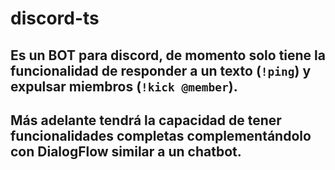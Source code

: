 # discord-ts

## Es un BOT para discord, de momento solo tiene la funcionalidad de responder a un texto (`!ping`) y expulsar miembros (`!kick @member`).

## Más adelante tendrá la capacidad de tener funcionalidades completas complementándolo con DialogFlow similar a un chatbot.
